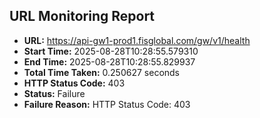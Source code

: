 ## URL Monitoring Report

- **URL:** https://api-gw1-prod1.fisglobal.com/gw/v1/health
- **Start Time:** 2025-08-28T10:28:55.579310
- **End Time:** 2025-08-28T10:28:55.829937
- **Total Time Taken:** 0.250627 seconds
- **HTTP Status Code:** 403
- **Status:** Failure
- **Failure Reason:** HTTP Status Code: 403
